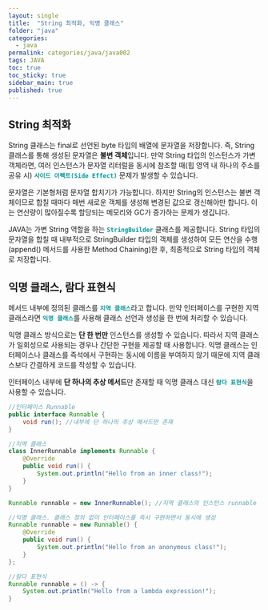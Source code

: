 ```yaml
---
layout: single
title:  "String 최적화, 익명 클래스"
folder: "java"
categories:
  - java
permalink: categories/java/java002
tags: JAVA
toc: true
toc_sticky: true
sidebar_main: true
published: true
---
```


## String 최적화
String 클래스는 final로 선언된 byte 타입의 배열에 문자열을 저장합니다. 즉, String 클래스를 통해 생성된 문자열은 **불변 객체**입니다. 만약 String 타입의 인스턴스가 가변 객체라면, 여러 인스턴스가 문자열 리터럴을 동시에 참조할 때(힙 영역 내 하나의 주소를 공유 시) <span style="color: rgb(3, 150, 150); font-weight: bold;">`사이드 이펙트(Side Effect)`</span> 문제가 발생할 수 있습니다.

문자열은 기본형처럼 문자열 합치기가 가능합니다. 하지만 String의 인스턴스는 불변 객체이므로 합칠 때마다 매번 새로운 객체를 생성해 변경된 값으로 갱신해야만 합니다. 이는 연산량이 많아질수록 할당되는 메모리와 GC가 증가하는 문제가 생깁니다.

JAVA는 가변 String 역할을 하는 <span style="color: rgb(3, 150, 150); font-weight: bold;">`StringBuilder`</span> 클래스를 제공합니다. String 타입의 문자열을 합칠 때 내부적으로 StringBuilder 타입의 객체를 생성하여 모든 연산을 수행(append() 메서드를 사용한 Method Chaining)한 후, 최종적으로 String 타입의 객체로 저장합니다.

## 익명 클래스, 람다 표현식
메서드 내부에 정의된 클래스를 <span style="color: rgb(3, 150, 150); font-weight: bold;">`지역 클래스`</span>라고 합니다. 만약 인터페이스를 구현한 지역 클래스라면 <span style="color: rgb(3, 150, 150); font-weight: bold;">`익명 클래스`</span>를 사용해 클래스 선언과 생성을 한 번에 처리할 수 있습니다.

익명 클래스 방식으로는 **단 한 번만** 인스턴스를 생성할 수 있습니다. 따라서 지역 클래스가 일회성으로 사용되는 경우나 간단한 구현을 제공할 때 사용합니다. 익명 클래스는 인터페이스나 클래스를 즉석에서 구현하는 동시에 이름을 부여하지 않기 때문에 지역 클래스보다 간결하게 코드를 작성할 수 있습니다.

인터페이스 내부에 **단 하나의 추상 메서드**만 존재할 때 익명 클래스 대신 <span style="color: rgb(3, 150, 150); font-weight: bold;">`람다 표현식`</span>을 사용할 수 있습니다.

```java
//인터페이스 Runnable
public interface Runnable {
    void run(); //내부에 단 하나의 추상 메서드만 존재
}
```

```java
//지역 클래스
class InnerRunnable implements Runnable {
	@Override
	public void run() {
		System.out.println("Hello from an inner class!");
	}
}

Runnable runnable = new InnerRunnable(); //지역 클래스의 인스턴스 runnable 생성
```

```java
//익명 클래스. 클래스 정의 없이 인터페이스를 즉시 구현하면서 동시에 생성
Runnable runnable = new Runnable() {
    @Override
    public void run() {
        System.out.println("Hello from an anonymous class!");
    }
};
```

```java
//람다 표현식
Runnable runnable = () -> {
	System.out.println("Hello from a lambda expression!");
}
```